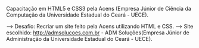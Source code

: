 Capacitação em HTML5 e CSS3 pela Acens (Empresa Júnior de Ciência da Computação da Universidade Estadual do Ceará - UECE).

--> Desafio: Recriar um site feito pela Acens utilizando HTML e CSS.
--> Site escolhido: http://admsolucoes.com.br - ADM Soluções(Empresa Júnior de Administração da Universidade Estadual do Ceará - UECE).
